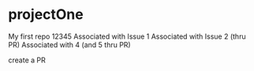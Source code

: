 projectOne
==========

My first repo 12345
Associated with Issue 1
Associated with Issue 2 (thru PR)
Associated with 4 (and 5 thru PR)


create a PR
